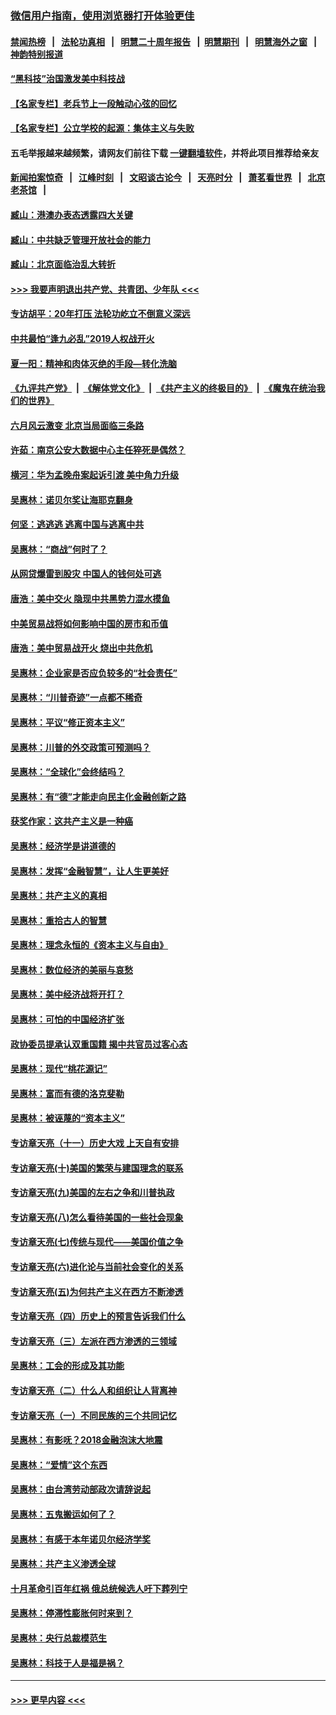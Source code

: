 ### [微信用户指南，使用浏览器打开体验更佳](https://github.com/gfw-breaker/banned-news1/blob/master/indexes/wechat-guide.md?t=0)
#### [禁闻热榜](热点新闻.md?t=0)  &nbsp;&nbsp;|&nbsp;&nbsp; [法轮功真相](https://github.com/gfw-breaker/truth/blob/master/README.md?t=0) &nbsp;&nbsp;|&nbsp;&nbsp; [明慧二十周年报告](https://github.com/gfw-breaker/mh-reports/blob/master/README.md?t=0) &nbsp;&nbsp;|&nbsp;&nbsp;[明慧期刊](https://github.com/gfw-breaker/mh-qikan) &nbsp;&nbsp;|&nbsp;&nbsp; [明慧海外之窗](https://github.com/gfw-breaker/mh-news/blob/master/README.md?t=0) &nbsp;&nbsp;|&nbsp;&nbsp; [神韵特别报道](https://github.com/gfw-breaker/mh-news/blob/master/shenyun.md?t=0)
#### [“黑科技”治国激发美中科技战](../pages/nsc423/n11638056.md?t=02042011) 
#### [【名家专栏】老兵节上一段触动心弦的回忆](../pages/nsc423/n11646016.md?t=02042011) 
#### [【名家专栏】公立学校的起源：集体主义与失败](../pages/nsc423/n11601833.md?t=02042011) 
#### 五毛举报越来越频繁，请网友们前往下载 [一键翻墙软件](https://github.com/gfw-breaker/ssr-accounts)，并将此项目推荐给亲友
#### [新闻拍案惊奇](https://github.com/gfw-breaker/banned-news1/blob/master/pages/link4.md) &nbsp;&nbsp;|&nbsp;&nbsp; [江峰时刻](https://github.com/gfw-breaker/banned-news1/blob/master/pages/link4.md) &nbsp;&nbsp;|&nbsp;&nbsp; [文昭谈古论今](https://github.com/gfw-breaker/banned-news1/blob/master/pages/link4.md) &nbsp;&nbsp;|&nbsp;&nbsp; [天亮时分](https://github.com/gfw-breaker/banned-news1/blob/master/pages/link4.md) &nbsp;&nbsp;|&nbsp;&nbsp; [萧茗看世界](https://github.com/gfw-breaker/banned-news1/blob/master/pages/link4.md) &nbsp;&nbsp;|&nbsp;&nbsp; [北京老茶馆](https://github.com/gfw-breaker/banned-news1/blob/master/pages/link4.md) &nbsp;&nbsp;|&nbsp;&nbsp; 
#### [臧山：港澳办表态透露四大关键](../pages/nsc423/n11421628.md?t=02042011) 
#### [臧山：中共缺乏管理开放社会的能力](../pages/nsc423/n11407457.md?t=02042011) 
#### [臧山：北京面临治乱大转折](../pages/nsc423/n11406895.md?t=02042011) 
#### [>>> 我要声明退出共产党、共青团、少年队 <<<](https://github.com/begood0513/goodnews/blob/master/quit/letter.md) 
#### [专访胡平：20年打压 法轮功屹立不倒意义深远](../pages/nsc423/n11398800.md?t=02042011) 
#### [中共最怕“逢九必乱”2019人权战开火](../pages/nsc423/n11385248.md?t=02042011) 
#### [夏一阳：精神和肉体灭绝的手段—转化洗脑](../pages/nsc423/n11368250.md?t=02042011) 
#### [《九评共产党》](https://github.com/begood0513/9ping.md/blob/master/README.md) &nbsp;|&nbsp; [《解体党文化》](../../../../jtdwh.md/blob/master/README.md)  &nbsp;|&nbsp; [《共产主义的终极目的》](../../../../gczydzjmd.md/blob/master/README.md) &nbsp;|&nbsp; [《魔鬼在统治我们的世界》](../../../../mgztzwmdsj.md/blob/master/README.md) 
#### [六月风云激变 北京当局面临三条路](../pages/nsc423/n11313668.md?t=02042011) 
#### [许茹：南京公安大数据中心主任猝死是偶然？](../pages/nsc423/n11064744.md?t=02042011) 
#### [横河：华为孟晚舟案起诉引渡 美中角力升级](../pages/nsc423/n11027230.md?t=02042011) 
#### [吴惠林：诺贝尔奖让海耶克翻身](../pages/nsc423/n10890049.md?t=02042011) 
#### [何坚：逃逃逃 逃离中国与逃离中共](../pages/nsc423/n10592891.md?t=02042011) 
#### [吴惠林：“商战”何时了？](../pages/nsc423/n10573558.md?t=02042011) 
#### [从网贷爆雷到股灾 中国人的钱何处可逃](../pages/nsc423/n10572800.md?t=02042011) 
#### [唐浩：美中交火 隐现中共黑势力混水摸鱼](../pages/nsc423/n10544040.md?t=02042011) 
#### [中美贸易战将如何影响中国的房市和币值](../pages/nsc423/n10543697.md?t=02042011) 
#### [唐浩：美中贸易战开火 烧出中共危机](../pages/nsc423/n10540126.md?t=02042011) 
#### [吴惠林：企业家是否应负较多的“社会责任”](../pages/nsc423/n10535022.md?t=02042011) 
#### [吴惠林：“川普奇迹”一点都不稀奇](../pages/nsc423/n10512808.md?t=02042011) 
#### [吴惠林：平议“修正资本主义”](../pages/nsc423/n10495724.md?t=02042011) 
#### [吴惠林：川普的外交政策可预测吗？](../pages/nsc423/n10462387.md?t=02042011) 
#### [吴惠林：“全球化”会终结吗？](../pages/nsc423/n10452838.md?t=02042011) 
#### [吴惠林：有“德”才能走向民主化金融创新之路](../pages/nsc423/n10432292.md?t=02042011) 
#### [获奖作家：这共产主义是一种癌](../pages/nsc423/n10431541.md?t=02042011) 
#### [吴惠林：经济学是讲道德的](../pages/nsc423/n10398014.md?t=02042011) 
#### [吴惠林：发挥“金融智慧”，让人生更美好](../pages/nsc423/n10375019.md?t=02042011) 
#### [吴惠林：共产主义的真相](../pages/nsc423/n10351394.md?t=02042011) 
#### [吴惠林：重拾古人的智慧](../pages/nsc423/n10337691.md?t=02042011) 
#### [吴惠林：理念永恒的《资本主义与自由》](../pages/nsc423/n10316274.md?t=02042011) 
#### [吴惠林：数位经济的美丽与哀愁](../pages/nsc423/n10292946.md?t=02042011) 
#### [吴惠林：美中经济战将开打？](../pages/nsc423/n10258825.md?t=02042011) 
#### [吴惠林：可怕的中国经济扩张](../pages/nsc423/n10219147.md?t=02042011) 
#### [政协委员提承认双重国籍 揭中共官员过客心态](../pages/nsc423/n10208809.md?t=02042011) 
#### [吴惠林：现代“桃花源记”](../pages/nsc423/n10185234.md?t=02042011) 
#### [吴惠林：富而有德的洛克斐勒](../pages/nsc423/n10142264.md?t=02042011) 
#### [吴惠林：被诬蔑的“资本主义”](../pages/nsc423/n10124816.md?t=02042011) 
#### [专访章天亮（十一）历史大戏 上天自有安排](../pages/nsc423/n10094905.md?t=02042011) 
#### [专访章天亮(十)美国的繁荣与建国理念的联系](../pages/nsc423/n10094899.md?t=02042011) 
#### [专访章天亮(九)美国的左右之争和川普执政](../pages/nsc423/n10094889.md?t=02042011) 
#### [专访章天亮(八)怎么看待美国的一些社会现象](../pages/nsc423/n10094857.md?t=02042011) 
#### [专访章天亮(七)传统与现代——美国价值之争](../pages/nsc423/n10093140.md?t=02042011) 
#### [专访章天亮(六)进化论与当前社会变化的关系](../pages/nsc423/n10092036.md?t=02042011) 
#### [专访章天亮(五)为何共产主义在西方不断渗透](../pages/nsc423/n10083620.md?t=02042011) 
#### [专访章天亮（四）历史上的预言告诉我们什么](../pages/nsc423/n10083606.md?t=02042011) 
#### [专访章天亮（三）左派在西方渗透的三领域](../pages/nsc423/n10081115.md?t=02042011) 
#### [吴惠林：工会的形成及其功能](../pages/nsc423/n10080633.md?t=02042011) 
#### [专访章天亮（二）什么人和组织让人背离神](../pages/nsc423/n10076637.md?t=02042011) 
#### [专访章天亮（一）不同民族的三个共同记忆](../pages/nsc423/n10074188.md?t=02042011) 
#### [吴惠林：有影呒？2018金融泡沫大地震](../pages/nsc423/n10040534.md?t=02042011) 
#### [吴惠林：“爱情”这个东西](../pages/nsc423/n10019423.md?t=02042011) 
#### [吴惠林：由台湾劳动部政次请辞说起](../pages/nsc423/n9979679.md?t=02042011) 
#### [吴惠林：五鬼搬运如何了？](../pages/nsc423/n9925338.md?t=02042011) 
#### [吴惠林：有感于本年诺贝尔经济学奖](../pages/nsc423/n9871883.md?t=02042011) 
#### [吴惠林：共产主义渗透全球](../pages/nsc423/n9812748.md?t=02042011) 
#### [十月革命引百年红祸 俄总统候选人吁下葬列宁](../pages/nsc423/n9810182.md?t=02042011) 
#### [吴惠林：停滞性膨胀何时来到？](../pages/nsc423/n9764136.md?t=02042011) 
#### [吴惠林：央行总裁模范生](../pages/nsc423/n9728134.md?t=02042011) 
#### [吴惠林：科技于人是福是祸？](../pages/nsc423/n9672982.md?t=02042011) 

----
#### [ >>> 更早内容 <<< ](../indexes/nsc423-earlier.md)
